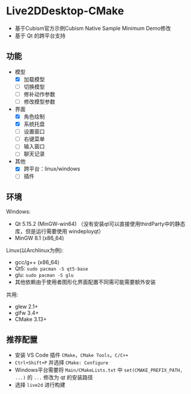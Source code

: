 # Live2DDesktop-CMake
* 基于Cubism官方示例Cubism Native Sample Minimum Demo修改
* 基于 Qt 的跨平台支持

## 功能
* 模型
    - [x] 加载模型
    - [ ] 切换模型
    - [ ] 修补动作参数
    - [ ] 修改模型参数
* 界面
    - [x] 角色绘制
    - [x] 系统托盘
    - [ ] 设置窗口
    - [ ] 右键菜单
    - [ ] 输入窗口
    - [ ] 聊天记录
* 其他
    - [x] 跨平台：linux/windows
    - [ ] 插件
    
## 环境
Windows:  
* Qt 5.15.2 (MinGW-win64) （没有安装qt可以直接使用thirdParty中的静态库，但是运行需要使用 windeployqt）
* MinGW 8.1 (x86_64)

Linux(以Archlinux为例):  
* gcc/g++ (x86_64)
* Qt5: `sudo pacman -S qt5-base`
* glu: `sudo pacman -S glu`
* 其他依赖由于使用者图形化界面配置不同需可能需要额外安装

共用:  
* glew 2.1+
* glfw 3.4+
* CMake 3.13+

## 推荐配置
* 安装 VS Code 插件 `CMake`，`CMake Tools`，`C/C++`
* `Ctrl+Shift+P` 并选择 `CMake: Configure`
* Windows平台需要将 `Main/CMakeLists.txt` 中 `set(CMAKE_PREFIX_PATH, ...)` 的 `...` 修改为 qt 的安装路径
* 选择 `live2d` 进行构建

